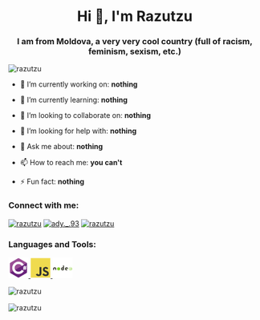 <h1 align="center">Hi 👋, I'm Razutzu</h1>
<h3 align="center">I am from Moldova, a very very cool country (full of racism, feminism, sexism, etc.)</h3>

<p align="left"> <img src="https://komarev.com/ghpvc/?username=razutzu&label=Profile%20views&color=0e75b6&style=flat" alt="razutzu" /> </p>

- 🔭 I’m currently working on: **nothing**

- 🌱 I’m currently learning: **nothing**

- 👯 I’m looking to collaborate on: **nothing**

- 🤝 I’m looking for help with: **nothing**

- 💬 Ask me about: **nothing**

- 📫 How to reach me: **you can't**

- ⚡ Fun fact: **nothing**

<h3 align="left">Connect with me:</h3>
<p align="left">
<a href="https://twitter.com/razutzu" target="blank"><img align="center" src="https://raw.githubusercontent.com/rahuldkjain/github-profile-readme-generator/master/src/images/icons/Social/twitter.svg" alt="razutzu" height="30" width="40" /></a>
<a href="https://instagram.com/ady._.93" target="blank"><img align="center" src="https://raw.githubusercontent.com/rahuldkjain/github-profile-readme-generator/master/src/images/icons/Social/instagram.svg" alt="ady._.93" height="30" width="40" /></a>
<a href="https://www.youtube.com/c/razutzu" target="blank"><img align="center" src="https://raw.githubusercontent.com/rahuldkjain/github-profile-readme-generator/master/src/images/icons/Social/youtube.svg" alt="razutzu" height="30" width="40" /></a>
</p>

<h3 align="left">Languages and Tools:</h3>
<p align="left"> <a href="https://www.w3schools.com/cs/" target="_blank" rel="noreferrer"> <img src="https://raw.githubusercontent.com/devicons/devicon/master/icons/csharp/csharp-original.svg" alt="csharp" width="40" height="40"/> </a> <a href="https://developer.mozilla.org/en-US/docs/Web/JavaScript" target="_blank" rel="noreferrer"> <img src="https://raw.githubusercontent.com/devicons/devicon/master/icons/javascript/javascript-original.svg" alt="javascript" width="40" height="40"/> </a> <a href="https://nodejs.org" target="_blank" rel="noreferrer"> <img src="https://raw.githubusercontent.com/devicons/devicon/master/icons/nodejs/nodejs-original-wordmark.svg" alt="nodejs" width="40" height="40"/> </a> </p>

<p><img align="center" src="https://github-readme-stats.vercel.app/api/top-langs?username=razutzu&show_icons=true&locale=en&layout=compact" alt="razutzu" /></p>

<p><img align="center" src="https://github-readme-streak-stats.herokuapp.com/?user=razutzu&" alt="razutzu" /></p>
